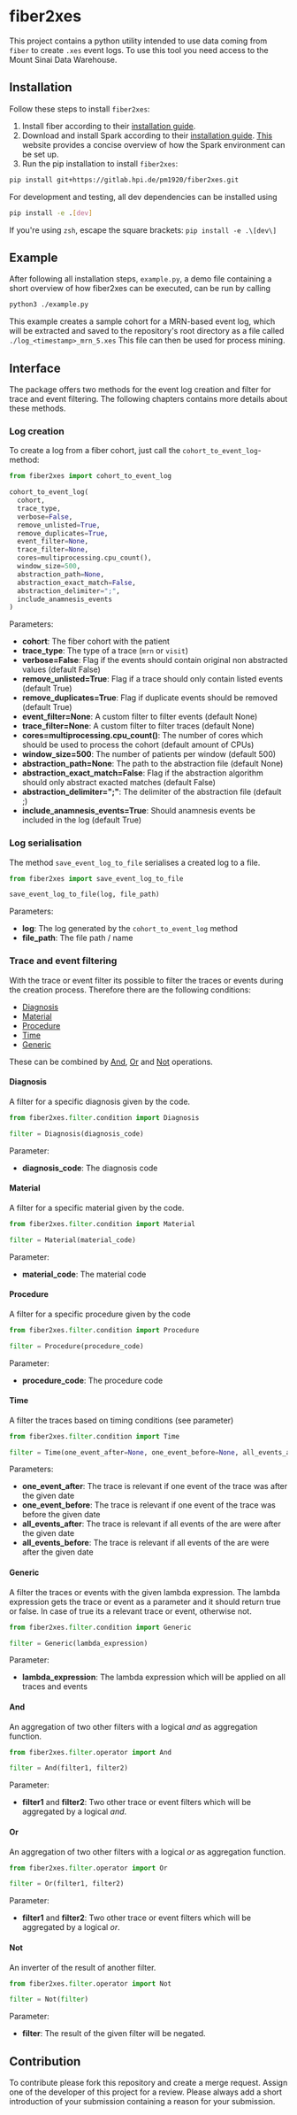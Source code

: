 # fiber2xes

This project contains a python utility intended to use data coming from `fiber` to create `.xes` event logs.
To use this tool you need access to the Mount Sinai Data Warehouse.

## Installation

Follow these steps to install `fiber2xes`:

1. Install fiber according to their [installation guide](https://gitlab.hpi.de/fiber/fiber).
2. Download and install Spark according to their [installation guide](https://spark.apache.org/downloads.html). [This](https://www.tutorialspoint.com/pyspark/pyspark_environment_setup.htm) website provides a concise overview of how the Spark environment can be set up.
3. Run the pip installation to install `fiber2xes`:

```bash
pip install git+https://gitlab.hpi.de/pm1920/fiber2xes.git
```

For development and testing, all dev dependencies can be installed using

```bash
pip install -e .[dev]
```

If you're using `zsh`, escape the square brackets: `pip install -e .\[dev\]`

## Example

After following all installation steps, `example.py`, a demo file containing a short overview of how fiber2xes can be executed, can be run by calling

```bash
python3 ./example.py
```

This example creates a sample cohort for a MRN-based event log, which will be extracted and saved to the repository's root directory as a file called `./log_<timestamp>_mrn_5.xes` This file can then be used for process mining.

## Interface

The package offers two methods for the event log creation and filter for trace and event filtering.
The following chapters contains more details about these methods.

### Log creation

To create a log from a fiber cohort, just call the `cohort_to_event_log`-method:

```python
from fiber2xes import cohort_to_event_log

cohort_to_event_log(
  cohort,
  trace_type,
  verbose=False,
  remove_unlisted=True,
  remove_duplicates=True,
  event_filter=None,
  trace_filter=None,
  cores=multiprocessing.cpu_count(),
  window_size=500,
  abstraction_path=None,
  abstraction_exact_match=False,
  abstraction_delimiter=";",
  include_anamnesis_events
)
```

Parameters:

- **cohort**: The fiber cohort with the patient
- **trace_type**: The type of a trace (`mrn` or `visit`)
- **verbose=False**: Flag if the events should contain original non abstracted values (default False)
- **remove_unlisted=True**: Flag if a trace should only contain listed events (default True)
- **remove_duplicates=True**: Flag if duplicate events should be removed (default True)
- **event_filter=None**: A custom filter to filter events (default None)
- **trace_filter=None**: A custom filter to filter traces (default None)
- **cores=multiprocessing.cpu_count()**: The number of cores which should be used to process the cohort (default amount of CPUs)
- **window_size=500**: The number of patients per window (default 500)
- **abstraction_path=None**: The path to the abstraction file (default None)
- **abstraction_exact_match=False**: Flag if the abstraction algorithm should only abstract exacted matches (default False)
- **abstraction_delimiter=";"**: The delimiter of the abstraction file (default ;)
- **include_anamnesis_events=True**: Should anamnesis events be included in the log (default True)

### Log serialisation

The method `save_event_log_to_file` serialises a created log to a file.

```python
from fiber2xes import save_event_log_to_file

save_event_log_to_file(log, file_path)
```

Parameters:

- **log**: The log generated by the `cohort_to_event_log` method
- **file_path**: The file path / name

### Trace and event filtering

With the trace or event filter its possible to filter the traces or events during the creation process.
Therefore there are the following conditions:

- [Diagnosis](https://gitlab.hpi.de/pm1920/fiber2xes#diagnosis)
- [Material](https://gitlab.hpi.de/pm1920/fiber2xes#material)
- [Procedure](https://gitlab.hpi.de/pm1920/fiber2xes#procedure)
- [Time](https://gitlab.hpi.de/pm1920/fiber2xes#time)
- [Generic](https://gitlab.hpi.de/pm1920/fiber2xes#generic)

These can be combined by [And](https://gitlab.hpi.de/pm1920/fiber2xes#and), [Or](https://gitlab.hpi.de/pm1920/fiber2xes#or) and [Not](https://gitlab.hpi.de/pm1920/fiber2xes#not) operations.

#### Diagnosis

A filter for a specific diagnosis given by the code.

```python
from fiber2xes.filter.condition import Diagnosis

filter = Diagnosis(diagnosis_code)
```

Parameter:

- **diagnosis_code**: The diagnosis code

#### Material

A filter for a specific material given by the code.

```python
from fiber2xes.filter.condition import Material

filter = Material(material_code)
```

Parameter:

- **material_code**: The material code

#### Procedure

A filter for a specific procedure given by the code

```python
from fiber2xes.filter.condition import Procedure

filter = Procedure(procedure_code)
```

Parameter:

- **procedure_code**: The procedure code

#### Time

A filter the traces based on timing conditions (see parameter)

```python
from fiber2xes.filter.condition import Time

filter = Time(one_event_after=None, one_event_before=None, all_events_after=None, all_events_before=None)
```

Parameters:

- **one_event_after**: The trace is relevant if one event of the trace was after the given date
- **one_event_before**: The trace is relevant if one event of the trace was before the given date
- **all_events_after**: The trace is relevant if all events of the are were after the given date
- **all_events_before**: The trace is relevant if all events of the are were after the given date

#### Generic

A filter the traces or events with the given lambda expression. The lambda expression gets the trace or event as a parameter and it should return true or false. In case of true its a relevant trace or event, otherwise not.

```python
from fiber2xes.filter.condition import Generic

filter = Generic(lambda_expression)
```

Parameter:

- **lambda_expression**: The lambda expression which will be applied on all traces and events

#### And

An aggregation of two other filters with a logical _and_ as aggregation function.

```python
from fiber2xes.filter.operator import And

filter = And(filter1, filter2)
```

Parameter:

- **filter1** and **filter2**: Two other trace or event filters which will be aggregated by a logical *and*.

#### Or

An aggregation of two other filters with a logical _or_ as aggregation function.

```python
from fiber2xes.filter.operator import Or

filter = Or(filter1, filter2)
```

Parameter:

- **filter1** and **filter2**: Two other trace or event filters which will be aggregated by a logical *or*.

#### Not

An inverter of the result of another filter.

```python
from fiber2xes.filter.operator import Not

filter = Not(filter)
```

Parameter:

- **filter**: The result of the given filter will be negated.

## Contribution

To contribute please fork this repository and create a merge request.
Assign one of the developer of this project for a review.
Please always add a short introduction of your submission containing a reason for your submission.

